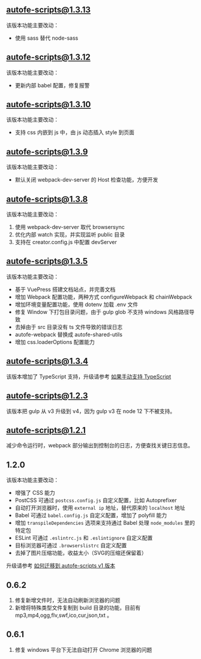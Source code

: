 ## autofe-scripts@1.3.13

该版本功能主要改动：
* 使用 sass 替代 node-sass

## autofe-scripts@1.3.12

该版本功能主要改动：
* 更新内部 babel 配置，修复报警

## autofe-scripts@1.3.10

该版本功能主要改动：
* 支持 css 内嵌到 js 中，由 js 动态插入 style 到页面

## autofe-scripts@1.3.9

该版本功能主要改动：
* 默认关闭 webpack-dev-server 的 Host 检查功能，方便开发

## autofe-scripts@1.3.8

该版本功能主要改动：
1. 使用 webpack-dev-server 取代 browsersync
2. 优化内部 watch 实现，并实现监听 public 目录
3. 支持在 creator.config.js 中配置 devServer

## autofe-scripts@1.3.5

该版本功能主要改动：
* 基于 VuePress 搭建文档站点，并完善文档
* 增加 Webpack 配置功能，两种方式 configureWebpack 和 chainWebpack
* 增加环境变量配置功能，使用 dotenv 加载 .env 文件
* 修复 Window 下打包目录问题，由于 gulp glob 不支持 windows 风格路径导致
* 去掉由于 src 目录没有 ts 文件导致的错误日志
* autofe-webpack 替换成 autofe-shared-utils
* 增加 css.loaderOptions 配置能力

## autofe-scripts@1.3.4

该版本增加了 TypeScript 支持，升级请参考 [如果手动支持 TypeScript](./doc/how-to-ts.md)

## autofe-scripts@1.2.3

该版本把 gulp 从 v3 升级到 v4，因为 gulp v3 在 node 12 下不被支持。

## autofe-scripts@1.2.1

减少命令运行时，webpack 部分输出到控制台的日志，方便查找关键日志信息。

## 1.2.0

该版本功能主要改动：
* 增强了 CSS 能力
* PostCSS 可通过 `postcss.config.js` 自定义配置，比如 Autoprefixer
* 自动打开浏览器时，使用 `external ip` 地址，替代原来的 `localhost` 地址
* Babel 可通过 `babel.config.js` 自定义配置，增加了 polyfill 能力
* 增加 `transpileDependencies` 选项来支持通过 Babel 处理 `node_modules` 里的特定包
* ESLint 可通过 `.eslintrc.js` 和 `.eslintignore` 自定义配置
* 目标浏览器可通过 `.browserslistrc` 自定义配置
* 去掉了图片压缩功能，收益太小（SVG的压缩还保留着）

升级请参考 [如何迁移到 autofe-scripts v1 版本](./doc/how-to-migrate-to-v1.md)

## 0.6.2

1. 修复新增文件时，无法自动刷新浏览器的问题
2. 新增将特殊类型文件复制到 build 目录的功能，目前有 mp3,mp4,ogg,flv,swf,ico,cur,json,txt 。

## 0.6.1

1. 修复 windows 平台下无法自动打开 Chrome 浏览器的问题